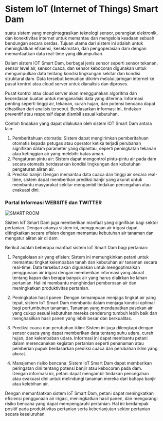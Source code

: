 # Sistem IoT (Internet of Things) Smart Dam
 suatu sistem yang mengintegrasikan teknologi sensor, perangkat elektronik, dan konektivitas internet untuk memantau dan mengelola keadaan sebuah bendungan secara cerdas. Tujuan utama dari sistem ini adalah untuk meningkatkan efisiensi, keselamatan, dan pengoperasian dam dengan memanfaatkan data real-time yang dikumpulkan.

Dalam sistem IOT Smart Dam, berbagai jenis sensor seperti sensor tekanan, sensor level air, sensor cuaca, dan sensor kebocoran digunakan untuk mengumpulkan data tentang kondisi lingkungan sekitar dan kondisi struktural dam. Data tersebut kemudian dikirim melalui jaringan internet ke pusat kontrol atau cloud server untuk dianalisis dan diproses.

Pusat kontrol atau cloud server akan menggunakan algoritma dan kecerdasan buatan untuk menganalisis data yang diterima. Informasi penting seperti tinggi air, tekanan, curah hujan, dan potensi bencana dapat dihasilkan dari analisis tersebut. Berdasarkan informasi ini, tindakan preventif atau responsif dapat diambil sesuai kebutuhan.

Contoh tindakan yang dapat dilakukan oleh sistem IOT Smart Dam antara lain:

1. Pemberitahuan otomatis: Sistem dapat mengirimkan pemberitahuan otomatis kepada petugas atau operator ketika terjadi perubahan signifikan dalam parameter yang
   dipantau, seperti peningkatan tekanan atau ketinggian air yang melebihi batas aman.
2. Pengaturan pintu air: Sistem dapat mengontrol pintu-pintu air pada dam secara otomatis berdasarkan kondisi lingkungan dan kebutuhan pengaturan aliran air.
4. Prediksi banjir: Dengan memantau data cuaca dan tinggi air secara real-time, sistem dapat memberikan prediksi banjir yang akurat untuk membantu masyarakat sekitar    mengambil tindakan pencegahan atau evakuasi dini.

### Portal Informasi WEBSITE dan TWITTER
![SMART ROOM](https://i.ibb.co/DCHhX05/Smart-Dam.png)

Sistem IoT Smart Dam juga memberikan manfaat yang signifikan bagi sektor pertanian. Dengan adanya sistem ini, penggunaan air irigasi dapat ditingkatkan secara efisien dengan memantau kebutuhan air tanaman dan mengatur aliran air di dam.

Berikut adalah beberapa manfaat sistem IoT Smart Dam bagi pertanian:

1. Pengelolaan air yang efisien: Sistem ini memungkinkan petani untuk memantau tingkat kelembaban tanah dan kebutuhan air tanaman secara real-time. Data tersebut akan digunakan untuk mengoptimalkan penggunaan air irigasi dengan memberikan informasi yang akurat tentang kapan dan berapa banyak air yang harus dialirkan ke lahan pertanian. Hal ini membantu menghindari pemborosan air dan meningkatkan produktivitas pertanian.

2. Peningkatan hasil panen: Dengan kemampuan menjaga tingkat air yang tepat, sistem IoT Smart Dam membantu dalam menjaga kondisi optimal bagi pertumbuhan tanaman. Tanaman yang mendapatkan pasokan air yang cukup sesuai kebutuhan mereka cenderung tumbuh lebih baik dan menghasilkan hasil panen yang lebih besar dan berkualitas.

3. Prediksi cuaca dan perubahan iklim: Sistem ini juga dilengkapi dengan sensor cuaca yang dapat memberikan data tentang suhu udara, curah hujan, dan kelembaban udara. Informasi ini dapat membantu petani dalam merencanakan kegiatan pertanian seperti penanaman atau pemberian pupuk berdasarkan prediksi cuaca dan perubahan iklim yang akurat.

4. Manajemen risiko bencana: Sistem IoT Smart Dam dapat memberikan peringatan dini tentang potensi banjir atau kebocoran pada dam. Dengan informasi ini, petani dapat mengambil tindakan pencegahan atau evakuasi dini untuk melindungi tanaman mereka dari bahaya banjir atau kelebihan air.

Dengan memanfaatkan sistem IoT Smart Dam, petani dapat meningkatkan efisiensi penggunaan air irigasi, meningkatkan hasil panen, dan mengurangi risiko bencana yang dapat mempengaruhi pertanian. Hal ini berdampak positif pada produktivitas pertanian serta keberlanjutan sektor pertanian secara keseluruhan.
